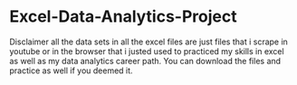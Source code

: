 # Excel-Data-Analytics-Project
Disclaimer all the data sets in all the excel files are just files that i scrape in youtube or in the browser that i justed used to practiced my skills in excel as well as my data analytics career path. You can download the files and practice as well if you deemed it.  
